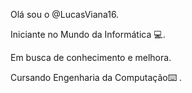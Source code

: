 Olá sou o @LucasViana16.

Iniciante no Mundo da Informática 💻.

Em busca de conhecimento e melhora.

Cursando Engenharia da Computação⌨️ . 
